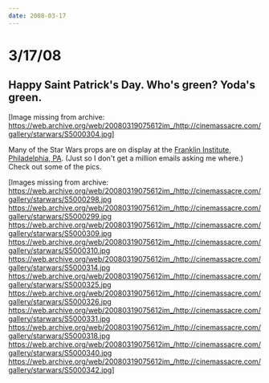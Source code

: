 ```yaml
---
date: 2008-03-17
---
```

# 3/17/08

## Happy Saint Patrick's Day. Who's green? Yoda's green.

[Image missing from archive: https://web.archive.org/web/20080319075612im_/http://cinemassacre.com/gallery/starwars/S5000304.jpg]

Many of the Star Wars props are on display at the [Franklin Institute, Philadelphia, PA](https://web.archive.org/web/20080319075612/http://www2.fi.edu/exhibits/traveling/starwars/overview.php). (Just so I don't get a million emails asking me where.) Check out some of the pics.

[Images missing from archive:
https://web.archive.org/web/20080319075612im_/http://cinemassacre.com/gallery/starwars/S5000298.jpg
https://web.archive.org/web/20080319075612im_/http://cinemassacre.com/gallery/starwars/S5000299.jpg
https://web.archive.org/web/20080319075612im_/http://cinemassacre.com/gallery/starwars/S5000309.jpg
https://web.archive.org/web/20080319075612im_/http://cinemassacre.com/gallery/starwars/S5000310.jpg
https://web.archive.org/web/20080319075612im_/http://cinemassacre.com/gallery/starwars/S5000314.jpg
https://web.archive.org/web/20080319075612im_/http://cinemassacre.com/gallery/starwars/S5000325.jpg
https://web.archive.org/web/20080319075612im_/http://cinemassacre.com/gallery/starwars/S5000326.jpg
https://web.archive.org/web/20080319075612im_/http://cinemassacre.com/gallery/starwars/S5000331.jpg
https://web.archive.org/web/20080319075612im_/http://cinemassacre.com/gallery/starwars/S5000318.jpg
https://web.archive.org/web/20080319075612im_/http://cinemassacre.com/gallery/starwars/S5000340.jpg
https://web.archive.org/web/20080319075612im_/http://cinemassacre.com/gallery/starwars/S5000342.jpg]